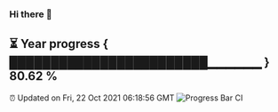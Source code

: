 ### Hi there 👋
⏳ Year progress { ████████████████████████▁▁▁▁▁▁ } 80.62 %
---
⏰ Updated on Fri, 22 Oct 2021 06:18:56 GMT
![Progress Bar CI](https://github.com/liununu/liununu/workflows/Progress%20Bar%20CI/badge.svg)
